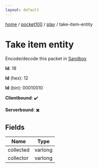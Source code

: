 ```yaml
---
layout: default
---
```


[home](/)  /  [pocket100](/protocol/pocket100)  /  [play](/protocol/pocket100/play)  /  take-item-entity

# Take item entity

Encode/decode this packet in [Sandbox](../../../sandbox/pocket100#play.take_item_entity)

**Id**: 18

**Id** (hex): 12

**Id** (bin): 00010010

**Clientbound**: ✔️

**Serverbound**: ✖️

## Fields

Name | Type
---|---
collected | varlong
collector | varlong
